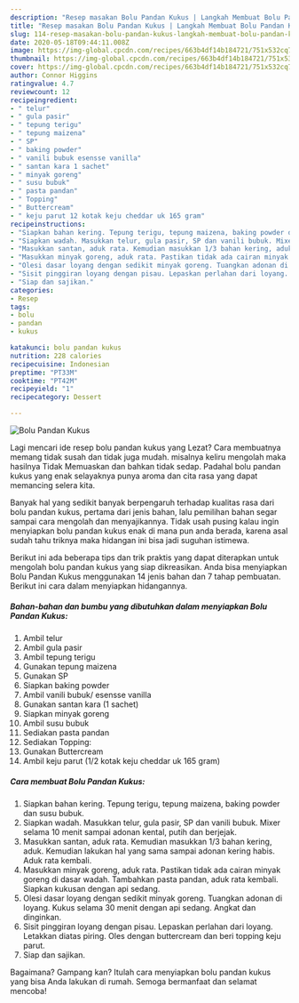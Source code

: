 ```yaml
---
description: "Resep masakan Bolu Pandan Kukus | Langkah Membuat Bolu Pandan Kukus Yang Enak Dan Mudah"
title: "Resep masakan Bolu Pandan Kukus | Langkah Membuat Bolu Pandan Kukus Yang Enak Dan Mudah"
slug: 114-resep-masakan-bolu-pandan-kukus-langkah-membuat-bolu-pandan-kukus-yang-enak-dan-mudah
date: 2020-05-18T09:44:11.008Z
image: https://img-global.cpcdn.com/recipes/663b4df14b184721/751x532cq70/bolu-pandan-kukus-foto-resep-utama.jpg
thumbnail: https://img-global.cpcdn.com/recipes/663b4df14b184721/751x532cq70/bolu-pandan-kukus-foto-resep-utama.jpg
cover: https://img-global.cpcdn.com/recipes/663b4df14b184721/751x532cq70/bolu-pandan-kukus-foto-resep-utama.jpg
author: Connor Higgins
ratingvalue: 4.7
reviewcount: 12
recipeingredient:
- " telur"
- " gula pasir"
- " tepung terigu"
- " tepung maizena"
- " SP"
- " baking powder"
- " vanili bubuk esensse vanilla"
- " santan kara 1 sachet"
- " minyak goreng"
- " susu bubuk"
- " pasta pandan"
- " Topping"
- " Buttercream"
- " keju parut 12 kotak keju cheddar uk 165 gram"
recipeinstructions:
- "Siapkan bahan kering. Tepung terigu, tepung maizena, baking powder dan susu bubuk."
- "Siapkan wadah. Masukkan telur, gula pasir, SP dan vanili bubuk. Mixer selama 10 menit sampai adonan kental, putih dan berjejak."
- "Masukkan santan, aduk rata. Kemudian masukkan 1/3 bahan kering, aduk. Kemudian lakukan hal yang sama sampai adonan kering habis. Aduk rata kembali."
- "Masukkan minyak goreng, aduk rata. Pastikan tidak ada cairan minyak goreng di dasar wadah. Tambahkan pasta pandan, aduk rata kembali. Siapkan kukusan dengan api sedang."
- "Olesi dasar loyang dengan sedikit minyak goreng. Tuangkan adonan di loyang. Kukus selama 30 menit dengan api sedang. Angkat dan dinginkan."
- "Sisit pinggiran loyang dengan pisau. Lepaskan perlahan dari loyang. Letakkan diatas piring. Oles dengan buttercream dan beri topping keju parut."
- "Siap dan sajikan."
categories:
- Resep
tags:
- bolu
- pandan
- kukus

katakunci: bolu pandan kukus 
nutrition: 228 calories
recipecuisine: Indonesian
preptime: "PT33M"
cooktime: "PT42M"
recipeyield: "1"
recipecategory: Dessert

---
```



![Bolu Pandan Kukus](https://img-global.cpcdn.com/recipes/663b4df14b184721/751x532cq70/bolu-pandan-kukus-foto-resep-utama.jpg)

Lagi mencari ide resep bolu pandan kukus yang Lezat? Cara membuatnya memang tidak susah dan tidak juga mudah. misalnya keliru mengolah maka hasilnya Tidak Memuaskan dan bahkan tidak sedap. Padahal bolu pandan kukus yang enak selayaknya punya aroma dan cita rasa yang dapat memancing selera kita.



Banyak hal yang sedikit banyak berpengaruh terhadap kualitas rasa dari bolu pandan kukus, pertama dari jenis bahan, lalu pemilihan bahan segar sampai cara mengolah dan menyajikannya. Tidak usah pusing kalau ingin menyiapkan bolu pandan kukus enak di mana pun anda berada, karena asal sudah tahu triknya maka hidangan ini bisa jadi suguhan istimewa.


Berikut ini ada beberapa tips dan trik praktis yang dapat diterapkan untuk mengolah bolu pandan kukus yang siap dikreasikan. Anda bisa menyiapkan Bolu Pandan Kukus menggunakan 14 jenis bahan dan 7 tahap pembuatan. Berikut ini cara dalam menyiapkan hidangannya.

<!--inarticleads1-->

##### Bahan-bahan dan bumbu yang dibutuhkan dalam menyiapkan Bolu Pandan Kukus:

1. Ambil  telur
1. Ambil  gula pasir
1. Ambil  tepung terigu
1. Gunakan  tepung maizena
1. Gunakan  SP
1. Siapkan  baking powder
1. Ambil  vanili bubuk/ esensse vanilla
1. Gunakan  santan kara (1 sachet)
1. Siapkan  minyak goreng
1. Ambil  susu bubuk
1. Sediakan  pasta pandan
1. Sediakan  Topping:
1. Gunakan  Buttercream
1. Ambil  keju parut (1/2 kotak keju cheddar uk 165 gram)




<!--inarticleads2-->

##### Cara membuat Bolu Pandan Kukus:

1. Siapkan bahan kering. Tepung terigu, tepung maizena, baking powder dan susu bubuk.
1. Siapkan wadah. Masukkan telur, gula pasir, SP dan vanili bubuk. Mixer selama 10 menit sampai adonan kental, putih dan berjejak.
1. Masukkan santan, aduk rata. Kemudian masukkan 1/3 bahan kering, aduk. Kemudian lakukan hal yang sama sampai adonan kering habis. Aduk rata kembali.
1. Masukkan minyak goreng, aduk rata. Pastikan tidak ada cairan minyak goreng di dasar wadah. Tambahkan pasta pandan, aduk rata kembali. Siapkan kukusan dengan api sedang.
1. Olesi dasar loyang dengan sedikit minyak goreng. Tuangkan adonan di loyang. Kukus selama 30 menit dengan api sedang. Angkat dan dinginkan.
1. Sisit pinggiran loyang dengan pisau. Lepaskan perlahan dari loyang. Letakkan diatas piring. Oles dengan buttercream dan beri topping keju parut.
1. Siap dan sajikan.




Bagaimana? Gampang kan? Itulah cara menyiapkan bolu pandan kukus yang bisa Anda lakukan di rumah. Semoga bermanfaat dan selamat mencoba!
